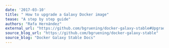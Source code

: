 ```yaml
---
date: '2017-03-10'
title: " How to upgrade a Galaxy Docker image"
tease: "A step by step guide"
authors: "Rafa Hernández"
external_url: "https://github.com/bgruening/docker-galaxy-stable#Upgrading-images"
source_blog_url: "https://github.com/bgruening/docker-galaxy-stable"
source_blog: "Docker Galaxy Stable Docs"
---
```

